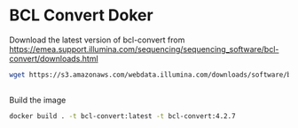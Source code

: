 # BCL Convert Doker

Download the latest version of bcl-convert from https://emea.support.illumina.com/sequencing/sequencing_software/bcl-convert/downloads.html

```bash
wget https://s3.amazonaws.com/webdata.illumina.com/downloads/software/bcl-convert/bcl-convert-4.2.7-2.el7.x86_64.rpm -O bcl-convert.rpm
 
```
Build the image

```bash
docker build . -t bcl-convert:latest -t bcl-convert:4.2.7
```
